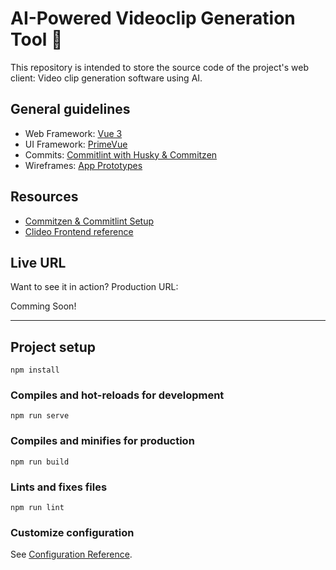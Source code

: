 # AI-Powered Videoclip Generation Tool 🚀

This repository is intended to store the source code of the project's web client: Video clip generation software using AI.

## General guidelines

- Web Framework: [Vue 3](https://vuejs.org/)
- UI Framework: [PrimeVue](https://www.primefaces.org/primevue/)
- Commits: [Commitlint with Husky & Commitzen](https://commitlint.js.org/#/)
- Wireframes: [App Prototypes](https://github.com/PRY20220276/.github/tree/main/wireframes)

## Resources
- [Commitzen & Commitlint Setup](https://shivarajbakale.com/react/setting-up-commitlint-commitizen/)
- [Clideo Frontend reference](https://clideo.com/)

## Live URL 
Want to see it in action? Production URL:

Comming Soon!

---

## Project setup
```
npm install
```

### Compiles and hot-reloads for development
```
npm run serve
```

### Compiles and minifies for production
```
npm run build
```

### Lints and fixes files
```
npm run lint
```

### Customize configuration
See [Configuration Reference](https://cli.vuejs.org/config/).
